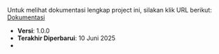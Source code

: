 Untuk melihat dokumentasi lengkap project ini, silakan klik URL berikut:  
[Dokumentasi](https://dupancode.com/optical-character-recognition)

- **Versi**: 1.0.0
- **Terakhir Diperbarui**: 10 Juni 2025
- 
